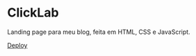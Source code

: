 # ClickLab
Landing page para meu blog, feita em HTML, CSS e JavaScript.

[Deploy](https://neojhonn.github.io/ClickLab)

